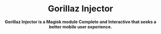 <h1 align="center">Gorillaz Injector</h1>

<div align="center">

  <strong>Gorillaz Injector is a Magisk module Complete and Interactive that seeks a better mobile user experience.

</div>

<div align="center">

  <h3>



